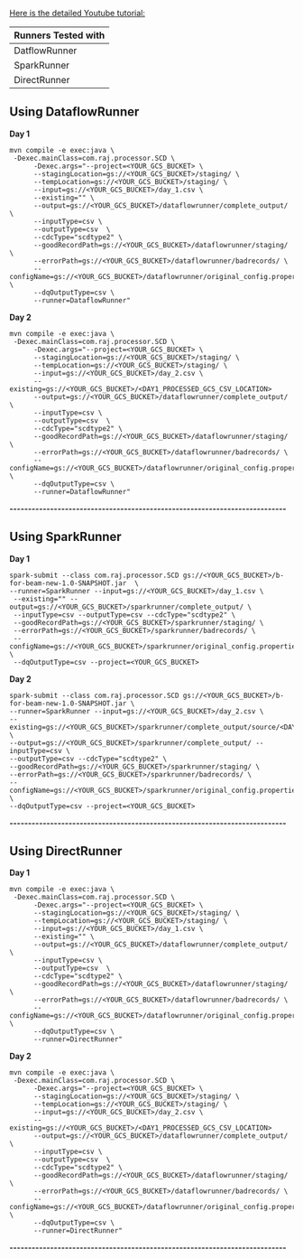 

[Here is the detailed Youtube tutorial:](https://www.youtube.com/watch?v=qai2o8EKY0M) 

|  Runners Tested with |
|--|
|  DatflowRunner|
|  SparkRunner|
|  DirectRunner|

## Using DataflowRunner

**Day 1**

    mvn compile -e exec:java \
     -Dexec.mainClass=com.raj.processor.SCD \
          -Dexec.args="--project=<YOUR_GCS_BUCKET> \
          --stagingLocation=gs://<YOUR_GCS_BUCKET>/staging/ \
          --tempLocation=gs://<YOUR_GCS_BUCKET>/staging/ \
          --input=gs://<YOUR_GCS_BUCKET>/day_1.csv \
          --existing="" \
      	  --output=gs://<YOUR_GCS_BUCKET>/dataflowrunner/complete_output/  \
          --inputType=csv \
          --outputType=csv  \
          --cdcType="scdtype2" \
          --goodRecordPath=gs://<YOUR_GCS_BUCKET>/dataflowrunner/staging/ \
          --errorPath=gs://<YOUR_GCS_BUCKET>/dataflowrunner/badrecords/ \
          --configName=gs://<YOUR_GCS_BUCKET>/dataflowrunner/original_config.properties \
          --dqOutputType=csv \
          --runner=DataflowRunner"

**Day 2**
 
 

    mvn compile -e exec:java \
     -Dexec.mainClass=com.raj.processor.SCD \
          -Dexec.args="--project=<YOUR_GCS_BUCKET> \
          --stagingLocation=gs://<YOUR_GCS_BUCKET>/staging/ \
          --tempLocation=gs://<YOUR_GCS_BUCKET>/staging/ \
          --input=gs://<YOUR_GCS_BUCKET>/day_2.csv \
          --existing=gs://<YOUR_GCS_BUCKET>/<DAY1_PROCESSED_GCS_CSV_LOCATION>
      	  --output=gs://<YOUR_GCS_BUCKET>/dataflowrunner/complete_output/  \
          --inputType=csv \
          --outputType=csv  \
          --cdcType="scdtype2" \
          --goodRecordPath=gs://<YOUR_GCS_BUCKET>/dataflowrunner/staging/ \
          --errorPath=gs://<YOUR_GCS_BUCKET>/dataflowrunner/badrecords/ \
          --configName=gs://<YOUR_GCS_BUCKET>/dataflowrunner/original_config.properties \
          --dqOutputType=csv \
          --runner=DataflowRunner"

**---------------------------------------------------------------------------**

## Using SparkRunner
     
**Day 1**

    spark-submit --class com.raj.processor.SCD gs://<YOUR_GCS_BUCKET>/b-for-beam-new-1.0-SNAPSHOT.jar  \
    --runner=SparkRunner --input=gs://<YOUR_GCS_BUCKET>/day_1.csv \
     --existing="" --output=gs://<YOUR_GCS_BUCKET>/sparkrunner/complete_output/ \
     --inputType=csv --outputType=csv --cdcType="scdtype2" \
     --goodRecordPath=gs://<YOUR_GCS_BUCKET>/sparkrunner/staging/ \
     --errorPath=gs://<YOUR_GCS_BUCKET>/sparkrunner/badrecords/ \
     --configName=gs://<YOUR_GCS_BUCKET>/sparkrunner/original_config.properties \
     --dqOutputType=csv --project=<YOUR_GCS_BUCKET>

**Day 2**

    spark-submit --class com.raj.processor.SCD gs://<YOUR_GCS_BUCKET>/b-for-beam-new-1.0-SNAPSHOT.jar \
    --runner=SparkRunner --input=gs://<YOUR_GCS_BUCKET>/day_2.csv \
    --existing=gs://<YOUR_GCS_BUCKET>/sparkrunner/complete_output/source/<DAY1_PROCESSED_GCS_CSV_LOCATION> \
    --output=gs://<YOUR_GCS_BUCKET>/sparkrunner/complete_output/ --inputType=csv \
    --outputType=csv --cdcType="scdtype2" \
    --goodRecordPath=gs://<YOUR_GCS_BUCKET>/sparkrunner/staging/ \
    --errorPath=gs://<YOUR_GCS_BUCKET>/sparkrunner/badrecords/ \
    --configName=gs://<YOUR_GCS_BUCKET>/sparkrunner/original_config.properties \
    --dqOutputType=csv --project=<YOUR_GCS_BUCKET>

**---------------------------------------------------------------------------**

## Using DirectRunner

**Day 1**

    mvn compile -e exec:java \
     -Dexec.mainClass=com.raj.processor.SCD \
          -Dexec.args="--project=<YOUR_GCS_BUCKET> \
          --stagingLocation=gs://<YOUR_GCS_BUCKET>/staging/ \
          --tempLocation=gs://<YOUR_GCS_BUCKET>/staging/ \
          --input=gs://<YOUR_GCS_BUCKET>/day_1.csv \
          --existing="" \
      	  --output=gs://<YOUR_GCS_BUCKET>/dataflowrunner/complete_output/  \
          --inputType=csv \
          --outputType=csv  \
          --cdcType="scdtype2" \
          --goodRecordPath=gs://<YOUR_GCS_BUCKET>/dataflowrunner/staging/ \
          --errorPath=gs://<YOUR_GCS_BUCKET>/dataflowrunner/badrecords/ \
          --configName=gs://<YOUR_GCS_BUCKET>/dataflowrunner/original_config.properties \
          --dqOutputType=csv \
          --runner=DirectRunner"

**Day 2**
 
 

    mvn compile -e exec:java \
     -Dexec.mainClass=com.raj.processor.SCD \
          -Dexec.args="--project=<YOUR_GCS_BUCKET> \
          --stagingLocation=gs://<YOUR_GCS_BUCKET>/staging/ \
          --tempLocation=gs://<YOUR_GCS_BUCKET>/staging/ \
          --input=gs://<YOUR_GCS_BUCKET>/day_2.csv \
          --existing=gs://<YOUR_GCS_BUCKET>/<DAY1_PROCESSED_GCS_CSV_LOCATION>
      	  --output=gs://<YOUR_GCS_BUCKET>/dataflowrunner/complete_output/  \
          --inputType=csv \
          --outputType=csv  \
          --cdcType="scdtype2" \
          --goodRecordPath=gs://<YOUR_GCS_BUCKET>/dataflowrunner/staging/ \
          --errorPath=gs://<YOUR_GCS_BUCKET>/dataflowrunner/badrecords/ \
          --configName=gs://<YOUR_GCS_BUCKET>/dataflowrunner/original_config.properties \
          --dqOutputType=csv \
          --runner=DirectRunner"

**---------------------------------------------------------------------------**
